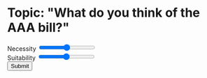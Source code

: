 <!DOCTYPE html>
<html lang="en">
<head>
<meta charset="UTF-8">
<meta name="viewport" content="width=device-width, initial-scale=1.0">
<title>Scoreboard</title>
<script src="https://cdn.tailwindcss.com"></script>
<style>
  /* Additional styles if needed */
</style>
</head>
<body class="bg-white text-gray-800">

<div class="min-h-screen flex items-center justify-center">
  <div class="bg-gray-100 p-8 rounded-lg shadow-lg max-w-md w-full">
    <h1 class="text-xl font-bold mb-4">Topic: "What do you think of the AAA bill?"</h1>
    <div class="mb-4">
      <label for="necessity" class="block text-sm font-medium text-gray-700">Necessity</label>
      <input type="range" id="necessity" name="necessity" min="0" max="10" class="w-full h-2 bg-gray-200 rounded-lg appearance-none cursor-pointer">
      <span id="necessityValue" class="text-sm font-medium text-gray-700"></span>
    </div>
    <div class="mb-4">
      <label for="suitability" class="block text-sm font-medium text-gray-700">Suitability</label>
      <input type="range" id="suitability" name="suitability" min="0" max="10" class="w-full h-2 bg-gray-200 rounded-lg appearance-none cursor-pointer">
      <span id="suitabilityValue" class="text-sm font-medium text-gray-700"></span>
    </div>
    <div class="flex justify-end">
      <button id="submit" class="px-4 py-2 bg-green-500 text-white font-bold rounded hover:bg-green-600 focus:outline-none focus:ring-2 focus:ring-green-300">Submit</button>
    </div>
  </div>
</div>

<script>
  // JavaScript logic for handling the form submission and displaying the slider values
  const necessitySlider = document.getElementById('necessity');
  const suitabilitySlider = document.getElementById('suitability');
  const necessityValueDisplay = document.getElementById('necessityValue');
  const suitabilityValueDisplay = document.getElementById('suitabilityValue');

  necessitySlider.addEventListener('input', function() {
    necessityValueDisplay.textContent = `Value: ${necessitySlider.value}`;
  });

  suitabilitySlider.addEventListener('input', function() {
    suitabilityValueDisplay.textContent = `Value: ${suitabilitySlider.value}`;
  });

  document.getElementById('submit').addEventListener('click', function() {
    const necessityValue = necessitySlider.value;
    const suitabilityValue = suitabilitySlider.value;
    
    // Placeholder for user authentication check
    const userIsLoggedIn = true; // This should be replaced with actual authentication logic
    
    if (userIsLoggedIn) {
      // Logic to store the result in the database and redirect to the 'Results Page'
      console.log('Necessity:', necessityValue, 'Suitability:', suitabilityValue);
      // Redirect to Results Page (placeholder)
      window.location.href = 'ResultsPage.html';
    } else {
      // Redirect to Login Page
      window.location.href = 'LoginPage.html';
    }
  });

  // Initialize the value display
  necessityValueDisplay.textContent = `Value: ${necessitySlider.value}`;
  suitabilityValueDisplay.textContent = `Value: ${suitabilitySlider.value}`;
</script>

</body>
</html>
